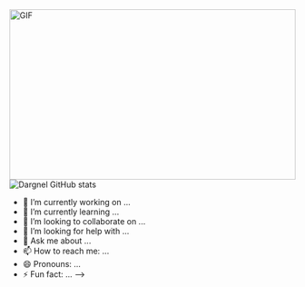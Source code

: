 

<img align="right" height=300px width=100% alt="GIF" src="https://images8.alphacoders.com/115/thumb-1920-1156488.png" />
<br></br>

![Dargnel GitHub stats](https://github-readme-stats.vercel.app/api?username=Dargnel&show_icons=true&theme=radical)
- 🔭 I’m currently working on ...
- 🌱 I’m currently learning ...
- 👯 I’m looking to collaborate on ...
- 🤔 I’m looking for help with ...
- 💬 Ask me about ...
- 📫 How to reach me: ...
- 😄 Pronouns: ...
- ⚡ Fun fact: ...
-->
